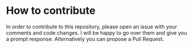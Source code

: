 # How to contribute

In order to contribute to this repository, please open an issue with your comments and code changes. I will be happy to go over them and give you a prompt response. Alternatively you can propose a Pull Request.